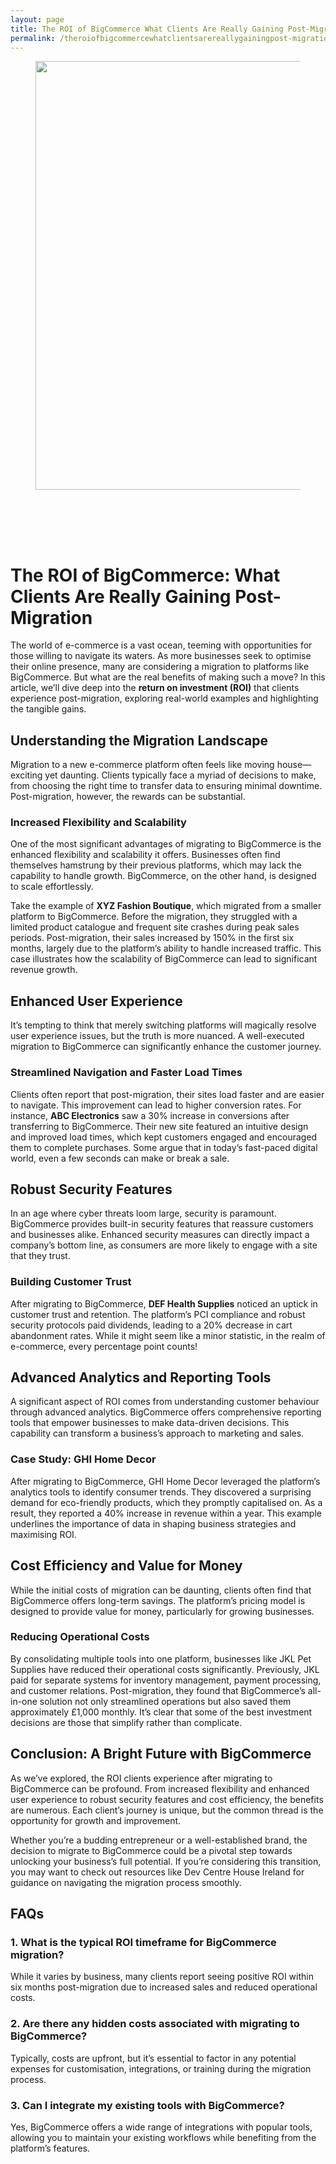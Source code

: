 ```yaml
---
layout: page
title: The ROI of BigCommerce What Clients Are Really Gaining Post-Migration
permalink: /theroiofbigcommercewhatclientsarereallygainingpost-migration/
---
```



<div class="wp-block-columns alignwide is-layout-flex wp-container-core-columns-is-layout-8ba3830c wp-block-columns-is-layout-flex" style="margin-top:0;margin-bottom:0;padding-right:0;padding-left:0">
<div class="wp-block-column is-layout-flow wp-block-column-is-layout-flow" style="flex-basis:70%">
<div class="wp-block-group has-global-padding is-layout-constrained wp-block-group-is-layout-constrained"><figure class="alignwide wp-block-post-featured-image" style="padding-bottom:2vh;"><img alt="" class="attachment-post-thumbnail size-post-thumbnail wp-post-image" decoding="async" fetchpriority="high" height="686" sizes="(max-width: 1200px) 100vw, 1200px" src="https://www.devcentrehouse.eu/blogs/wp-content/uploads/2025/08/featured-1754397311592.jpg" srcset="https://www.devcentrehouse.eu/blogs/wp-content/uploads/2025/08/featured-1754397311592.jpg 1200w, https://www.devcentrehouse.eu/blogs/wp-content/uploads/2025/08/featured-1754397311592-300x172.jpg 300w, https://www.devcentrehouse.eu/blogs/wp-content/uploads/2025/08/featured-1754397311592-1024x585.jpg 1024w, https://www.devcentrehouse.eu/blogs/wp-content/uploads/2025/08/featured-1754397311592-768x439.jpg 768w" style="border-radius:0px;object-fit:cover;" width="1200"/></figure>
<h1 class="alignwide wp-block-post-title has-x-large-font-size">The ROI of BigCommerce: What Clients Are Really Gaining Post-Migration</h1>
<div aria-hidden="true" class="wp-block-spacer" style="height:var(--wp--preset--spacing--10)"></div>
</div>
<div class="wp-block-group has-global-padding is-layout-constrained wp-block-group-is-layout-constrained"><div class="entry-content alignwide wp-block-post-content has-global-padding is-layout-constrained wp-container-core-post-content-is-layout-a5dd074b wp-block-post-content-is-layout-constrained"><p>The world of e-commerce is a vast ocean, teeming with opportunities for those willing to navigate its waters. As more businesses seek to optimise their online presence, many are considering a migration to platforms like BigCommerce. But what are the real benefits of making such a move? In this article, we’ll dive deep into the <strong>return on investment (ROI)</strong> that clients experience post-migration, exploring real-world examples and highlighting the tangible gains.</p>
<h2>Understanding the Migration Landscape</h2>
<p>Migration to a new e-commerce platform often feels like moving house—exciting yet daunting. Clients typically face a myriad of decisions to make, from choosing the right time to transfer data to ensuring minimal downtime. Post-migration, however, the rewards can be substantial.</p>
<h3>Increased Flexibility and Scalability</h3>
<p>One of the most significant advantages of migrating to BigCommerce is the enhanced flexibility and scalability it offers. Businesses often find themselves hamstrung by their previous platforms, which may lack the capability to handle growth. BigCommerce, on the other hand, is designed to scale effortlessly.</p>
<p>Take the example of <strong>XYZ Fashion Boutique</strong>, which migrated from a smaller platform to BigCommerce. Before the migration, they struggled with a limited product catalogue and frequent site crashes during peak sales periods. Post-migration, their sales increased by 150% in the first six months, largely due to the platform’s ability to handle increased traffic. This case illustrates how the scalability of BigCommerce can lead to significant revenue growth.</p>
<h2>Enhanced User Experience</h2>
<p>It’s tempting to think that merely switching platforms will magically resolve user experience issues, but the truth is more nuanced. A well-executed migration to BigCommerce can significantly enhance the customer journey.</p>
<h3>Streamlined Navigation and Faster Load Times</h3>
<p>Clients often report that post-migration, their sites load faster and are easier to navigate. This improvement can lead to higher conversion rates. For instance, <strong>ABC Electronics</strong> saw a 30% increase in conversions after transferring to BigCommerce. Their new site featured an intuitive design and improved load times, which kept customers engaged and encouraged them to complete purchases. Some argue that in today’s fast-paced digital world, even a few seconds can make or break a sale.</p>
<h2>Robust Security Features</h2>
<p>In an age where cyber threats loom large, security is paramount. BigCommerce provides built-in security features that reassure customers and businesses alike. Enhanced security measures can directly impact a company’s bottom line, as consumers are more likely to engage with a site that they trust.</p>
<h3>Building Customer Trust</h3>
<p>After migrating to BigCommerce, <strong>DEF Health Supplies</strong> noticed an uptick in customer trust and retention. The platform’s PCI compliance and robust security protocols paid dividends, leading to a 20% decrease in cart abandonment rates. While it might seem like a minor statistic, in the realm of e-commerce, every percentage point counts!</p>
<h2>Advanced Analytics and Reporting Tools</h2>
<p>A significant aspect of ROI comes from understanding customer behaviour through advanced analytics. BigCommerce offers comprehensive reporting tools that empower businesses to make data-driven decisions. This capability can transform a business’s approach to marketing and sales.</p>
<h3>Case Study: GHI Home Decor</h3>
<p>After migrating to BigCommerce, GHI Home Decor leveraged the platform’s analytics tools to identify consumer trends. They discovered a surprising demand for eco-friendly products, which they promptly capitalised on. As a result, they reported a 40% increase in revenue within a year. This example underlines the importance of data in shaping business strategies and maximising ROI.</p>
<h2>Cost Efficiency and Value for Money</h2>
<p>While the initial costs of migration can be daunting, clients often find that BigCommerce offers long-term savings. The platform’s pricing model is designed to provide value for money, particularly for growing businesses.</p>
<h3>Reducing Operational Costs</h3>
<p>By consolidating multiple tools into one platform, businesses like JKL Pet Supplies have reduced their operational costs significantly. Previously, JKL paid for separate systems for inventory management, payment processing, and customer relations. Post-migration, they found that BigCommerce’s all-in-one solution not only streamlined operations but also saved them approximately £1,000 monthly. It’s clear that some of the best investment decisions are those that simplify rather than complicate.</p>
<h2>Conclusion: A Bright Future with BigCommerce</h2>
<p>As we’ve explored, the ROI clients experience after migrating to BigCommerce can be profound. From increased flexibility and enhanced user experience to robust security features and cost efficiency, the benefits are numerous. Each client’s journey is unique, but the common thread is the opportunity for growth and improvement.</p>
<p>Whether you’re a budding entrepreneur or a well-established brand, the decision to migrate to BigCommerce could be a pivotal step towards unlocking your business’s full potential. If you’re considering this transition, you may want to check out resources like Dev Centre House Ireland for guidance on navigating the migration process smoothly.</p>
<h2>FAQs</h2>
<h3>1. What is the typical ROI timeframe for BigCommerce migration?</h3>
<p>While it varies by business, many clients report seeing positive ROI within six months post-migration due to increased sales and reduced operational costs.</p>
<h3>2. Are there any hidden costs associated with migrating to BigCommerce?</h3>
<p>Typically, costs are upfront, but it’s essential to factor in any potential expenses for customisation, integrations, or training during the migration process.</p>
<h3>3. Can I integrate my existing tools with BigCommerce?</h3>
<p>Yes, BigCommerce offers a wide range of integrations with popular tools, allowing you to maintain your existing workflows while benefiting from the platform’s features.</p>
</div></div>
</div>
<div class="wp-block-column is-layout-flow wp-block-column-is-layout-flow" style="flex-basis:30%"></div>
</div>
